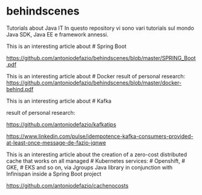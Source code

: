 # behindscenes
Tutorials about Java IT
In questo repository vi sono vari tutorials sul mondo Java SDK, Java EE e framework annessi.

This is an interesting article about # Spring Boot 

https://github.com/antoniodefazio/behindscenes/blob/master/SPRING_Boot.pdf

This is an interesting article about # Docker
result of personal research: https://github.com/antoniodefazio/behindscenes/blob/master/docker-behind.pdf

This is an interesting article about # Kafka 

result of personal research:

https://github.com/antoniodefazio/kafkatips

https://www.linkedin.com/pulse/idempotence-kafka-consumers-provided-at-least-once-message-de-fazio-jqnwe

This is an interesting article about the creation of a zero-cost distributed cache that works on all managed # Kubernetes services: # Openshift, # GKE, # EKS and so on, via Jgroups Java library in conjunction with Infinispan inside a Spring Boot project

https://github.com/antoniodefazio/cachenocosts
